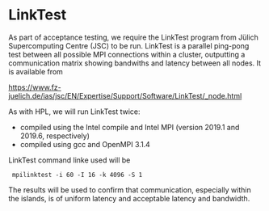 # LinkTest

As part of acceptance testing, we require the LinkTest program from Jülich Supercomputing Centre (JSC) to be run. LinkTest is a parallel ping-pong test between all possible MPI connections within a cluster, outputting a communication matrix showing bandwiths and latency between all nodes. It is available from

https://www.fz-juelich.de/ias/jsc/EN/Expertise/Support/Software/LinkTest/_node.html

As with HPL, we will run LinkTest twice:

- compiled using the Intel compile and Intel MPI (version 2019.1 and 2019.6, respectively)
- compiled using gcc and OpenMPI 3.1.4

LinkTest command linke used will be 

     mpilinktest -i 60 -I 16 -k 4096 -S 1 

The results will be used to confirm that communication, especially within the islands, is of uniform latency and acceptable latency and bandwidth.
